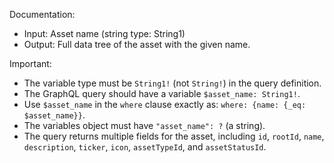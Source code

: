 Documentation:
- Input: Asset name (string type: String1)
- Output: Full data tree of the asset with the given name.

Important:
- The variable type must be `String1!` (not `String!`) in the query definition.
- The GraphQL query should have a variable `$asset_name: String1!`.
- Use `$asset_name` in the `where` clause exactly as: `where: {name: {_eq: $asset_name}}`.
- The variables object must have `"asset_name": ?` (a string).
- The query returns multiple fields for the asset, including `id`, `rootId`, `name`, `description`, `ticker`, `icon`, `assetTypeId`, and `assetStatusId`.
